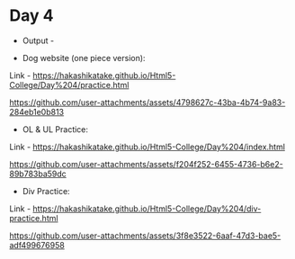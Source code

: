 # Day 4 

- Output - 

- Dog website (one piece version): 

Link - https://hakashikatake.github.io/Html5-College/Day%204/practice.html

https://github.com/user-attachments/assets/4798627c-43ba-4b74-9a83-284eb1e0b813


- OL & UL Practice:

Link - https://hakashikatake.github.io/Html5-College/Day%204/index.html

https://github.com/user-attachments/assets/f204f252-6455-4736-b6e2-89b783ba59dc

- Div Practice:

Link - https://hakashikatake.github.io/Html5-College/Day%204/div-practice.html

https://github.com/user-attachments/assets/3f8e3522-6aaf-47d3-bae5-adf499676958


